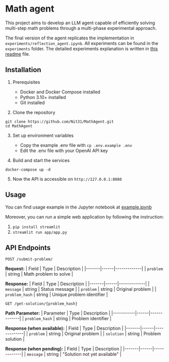 # Math agent

This project aims to develop an LLM agent capable of efficiently solving multi-step math problems through a multi-phase experimental approach.

The final version of the agent replicates the implementation in `experiments/reflection_agent.ipynb`. All experiments can be found in the `experiments` folder. The detailed experiments explanation is written in [this readme](experiments/README.md) file.

## Installation
1) Prerequisites
    - Docker and Docker Compose installed
    - Python 3.10+ installed
    - Git installed

2) Clone the repository
```
git clone https://github.com/Nit31/MathAgent.git
cd MathAgent
```

3) Set up environment variables
    - Copy the example .env file with `cp .env.example .env`
    - Edit the .env file with your OpenAI API key

4) Build and start the services
```
docker-compose up -d
```

5) Now the API is accessible on `http://127.0.0.1:8080`

## Usage

You can find usage example in the Jupyter notebook at [example.ipynb](app/example.ipynb) 

Moreover, you can run a simple web application by following the instruction:
1) `pip install streamlit`
2) `streamlit run app/app.py`



## API Endpoints

`POST /submit-problem/`

**Request:**
| Field | Type | Description |
|-------|------|-------------|
| `problem` | string | Math problem to solve |

**Response:**
| Field | Type | Description |
|-------|------|-------------|
| `message` | string | Status message |
| `problem` | string | Original problem |
| `problem_hash` | string | Unique problem identifier |

`GET /get-solution/{problem_hash}`

**Path Parameter:**
| Parameter | Type | Description |
|-----------|------|-------------|
| `problem_hash` | string | Problem identifier |

**Response (when available):**
| Field | Type | Description |
|-------|------|-------------|
| `problem` | string | Original problem |
| `solution` | string | Problem solution |

**Response (when pending):**
| Field | Type | Description |
|-------|------|-------------|
| `message` | string | "Solution not yet available" |

